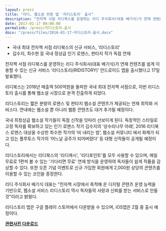 ```yaml
---
layout: press
title: "리디, 웹소설 전용 앱 '리디스토리' 출시"
description: "전자책 서점 리디북스를 운영하는 리디 주식회사(대표 배기식)가 연재 컨텐츠를 쉽게 이용할 수 있는 신규 서비스 ‘리디스토리(RIDISTORY)’ 안드로이드 앱을 출시했다고 17일 발표했다."
date: 2017-01-17 00:00:00
permalink: /press/리디스토리-출시
docx: "/press/files/2016-01-17-리디스토리-출시.docx"
---
```


- 국내 최대 전자책 서점 리디북스의 신규 서비스, ‘리디스토리’
- 김수지, 최수현 등 국내 정상급 인기 로맨스, 판타지 작가 독점 연재


전자책 서점 리디북스를 운영하는 리디 주식회사(대표 배기식)가 연재 컨텐츠를 쉽게 이용할 수 있는 신규 서비스 ‘리디스토리(RIDISTORY)’ 안드로이드 앱을 출시했다고 17일 발표했다.

리디북스는 2016년 매출액 500억원을 돌파한 국내 최대 전자책 서점으로, 이번 리디스토리 출시를 통해 웹소설 시장으로 본격 진출하게 되었다.

리디스토리는 짧은 분량의 로맨스 및 판타지 웹소설 콘텐츠가 제공되는 연재 최적화 서비스다. 연내에는 웹소설 뿐 아니라 웹툰 콘텐츠도 대거 추가될 예정이다.

국내 최정상급 웹소설 작가들이 독점 신작을 잇따라 선보이게 된다. 독창적인 스타일로 고정 독자를 확보하고 있는 인기 로맨스 작가 김수지의 ‘상수리나무 아래’, 2016 리디북스 로맨스 대상을 수상한 최수현 작가의 ‘비 내리는 밤’, 웹소설 커뮤니티 에서 화제가 되고 있는 플루토스 작가의 ‘어느날 공주가 되어버렸다’ 등 대형 신작들이 공개될 예정이다.

리디스토리에서는 리디북스의 '리디캐시', '리디포인트'를 모두 사용할 수 있으며, 매일 무료로 1편씩 볼 수 있는 '기다리면 무료' 연재 방식을 운영하여 독자들이 쉽게 작품을 감상할 수 있다. 또한 오픈 기념 이벤트로 신규 가입한 회원에게 2,000원 상당의 콘텐츠를 이용할 수 있는 코인을 증정한다.

리디 주식회사 배기식 대표는 “전자책 시장에서 축적해 온 디지털 콘텐츠 운영 능력을 기반으로, 웹소설 서비스 리디스토리 역시 독자들의 사랑과 신뢰를 받는 서비스로 만들 것”이라고 밝혔다.

리디스토리 앱은 구글 플레이 스토어에서 다운받을 수 있으며, iOS앱은 2월 중 출시 예정이다.

[**관련사진 다운로드**](/press/img/리디스토리_이미지.jpg)
